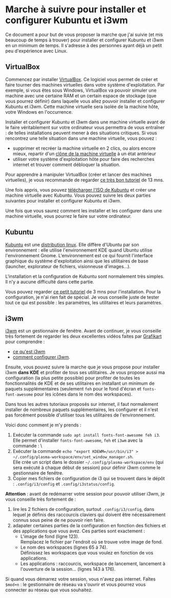 # Marche à suivre pour installer et configurer Kubuntu et i3wm

Ce document a pour but de vous proposer la marche que j'ai suivie (et mis beaucoup de temps à trouver) pour installer et configurer Kubuntu et i3wm en un minimum de temps. Il s'adresse à des personnes ayant déjà un petit peu d'expérience avec Linux.

## VirtualBox

Commencez par installer [VirtualBox](https://www.virtualbox.org/). Ce logiciel vous permet de créer et faire tourner des machines virtuelles dans votre système d'exploitation. Par exemple, si vous êtes sous Windows, VirtualBox va pouvoir simuler une machine avec une certaine RAM et un certain espace de stockage (que vous pourrez définir) dans laquelle vous allez pouvoir installer et configurer Kubuntu et i3wm. Cette machine virtuelle sera isolée de la machine hôte, votre Windows en l'occurrence.

Installer et configurer Kubuntu et i3wm dans une machine virtuelle avant de le faire véritablement sur votre ordinateur vous permettra de vous entraîner : de telles installations peuvent mener à des situations critiques. Si vous rencontrez une telle situation dans une machine virtuelle, vous pouvez :
- supprimer et recréer la machine virtuelle en 2 clics, ou alors encore mieux, repartir d'un [clône de la machine virtuelle](http://www.6ma.fr/astuce/comment+cloner+une+machine+virtuelle+sur+virtualbox-329) à un état antérieur
- utiliser votre système d'exploitation hôte pour faire des recherches internet et trouver comment débloquer la situation.

Pour apprendre à manipuler VirtualBox (créer et lancer des machines virtuelles), je vous recommande de regarder [ce très bon tutoriel](https://www.youtube.com/watch?v=sB_5fqiysi4) de 13 mns.

Une fois appris, vous pouvez [télécharger l'ISO de Kubuntu](https://kubuntu.org/getkubuntu/) et créer une machine virtuelle avec Kubuntu. Vous pouvez suivre les deux parties suivantes pour installer et configurer Kubuntu et i3wm.

Une fois que vous saurez comment les installer et les configurer dans une machine virtuelle, vous pourrez le faire sur votre ordinateur.

## Kubuntu

[Kubuntu](https://kubuntu.org/) est une [distribution linux](https://fr.wikipedia.org/wiki/Distribution_Linux). Elle diffère d'Ubuntu par son environnement : elle utilise l'environnement KDE quand Ubuntu utilise l'environnement Gnome. L'environnement est ce qui fournit l'interface graphique du système d'exploitation ainsi que les utilitaires de base (launcher, explorateur de fichiers, visionneuse d'images...).

L'installation et la configuration de Kubuntu sont normalement très simples. Il n'y a aucune difficulté dans cette partie.

Vous pouvez regarder [ce petit tutoriel](https://www.youtube.com/watch?v=MfEehZFv5Y8&t=141s) de 3 mns pour l'installation. Pour la configuration, je n'ai rien fait de spécial. Je vous conseille juste de tester tout ce qui est possible : les paramètres, les utilitaires et leurs paramètres.

## i3wm

[i3wm](https://i3wm.org/) est un gestionnaire de fenêtre. Avant de continuer, je vous conseille très fortement de regarder les deux excellentes vidéos faites par [Grafikart](https://www.grafikart.fr/) pour comprendre :
- [ce qu'est i3wm](https://www.youtube.com/watch?v=oHbJK6r2Xwo)
- [comment configurer i3wm](https://www.youtube.com/watch?v=J07s8C8IvT4).

Ensuite, vous pouvez suivre la marche que je vous propose pour installer i3wm **dans KDE** et profiter de tous ses utilitaires. Je vous propose aussi ma configuration (la plus petite possible) pour profiter de toutes les fonctionnalités de KDE et de ses utilitaires en installant un minimum de paquets supplémentaires (seulement `feh` pour le fond d'écran et `fonts-font-awesome` pour les icônes dans le nom des workspaces).

Dans tous les autres tutoriaux proposés sur internet, il faut normalement installer de nombreux paquets supplémentaires, les configurer et il n'est pas forcément possible d'utiliser tous les utilitaires de l'environnement.

Voici donc comment je m'y prends :

1. Exécuter la commande `sudo apt install fonts-font-awesome feh i3`. \
Elle permet d'installer `fonts-font-awesome`, `feh` et `i3wm` avec la commande : \
2. Exécuter la commande `echo "export KDEWM=/usr/bin/i3" > ~/.config/plasma-workspace/env/set_window_manager.sh`. \
Elle crée un script dans le dossier `~/.config/plasma-workspace/env` (qui sera exécuté à chaque début de session) pour définir i3wm comme le gestionnaire de fenêtre.
3. Copier mes fichiers de configuration de i3 qui se trouvent dans le dépôt : `.config/i3/config` et `.config/i3status/config`.

**Attention** : avant de redémarrer votre session pour pouvoir utiliser i3wm, je vous conseille très fortement de :
1. lire les 2 fichiers de configuration, surtout `.config/i3/config`, dans lequel je définis des raccourcis claviers qui doivent être nécessairement connus sous peine de ne pouvoir rien faire.
2. adapater certaines parties de la configuration en fonction des fichiers et des applications que vous avez. Ces parties sont exactement :
    - L'image de fond (ligne 123). \
    Remplacez le fichier par l'endroit où se trouve votre image de fond.
    - Le nom des workspaces (lignes 65 à 74). \
    Définissez les workspaces que vous voulez en fonction de vos applications.
    - Les applications : raccourcis, workspace de lancement, lancement à l'ouverture de la session... (lignes 143 à 176).

Si quand vous démarrez votre session, vous n'avez pas internet. Faîtes `$mod+n` : le gestionnaire de réseau va s'ouvrir et vous pourrez vous connecter au réseau que vous souhaitez.